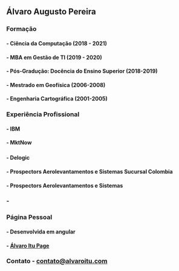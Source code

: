 ## Álvaro Augusto Pereira

### Formação

#### - Ciência da Computação (2018 - 2021)
#### - MBA em Gestão de TI (2019 - 2020)
#### - Pós-Gradução: Docência do Ensino Superior (2018-2019)
#### - Mestrado em Geofísica (2006-2008)
#### - Engenharia Cartográfica (2001-2005)

### Experiência Profissional

#### - IBM

#### - MktNow
###
#### - Delogic
#### - Prospectors Aerolevantamentos e Sistemas Sucursal Colombia
#### - Prospectors Aerolevantamentos e Sistemas
### - 
###
###

### Página Pessoal

#### - Desenvolvida em angular 
#### - [Álvaro Itu Page](https://alvaroitu.github.io/)

### Contato - contato@alvaroitu.com





